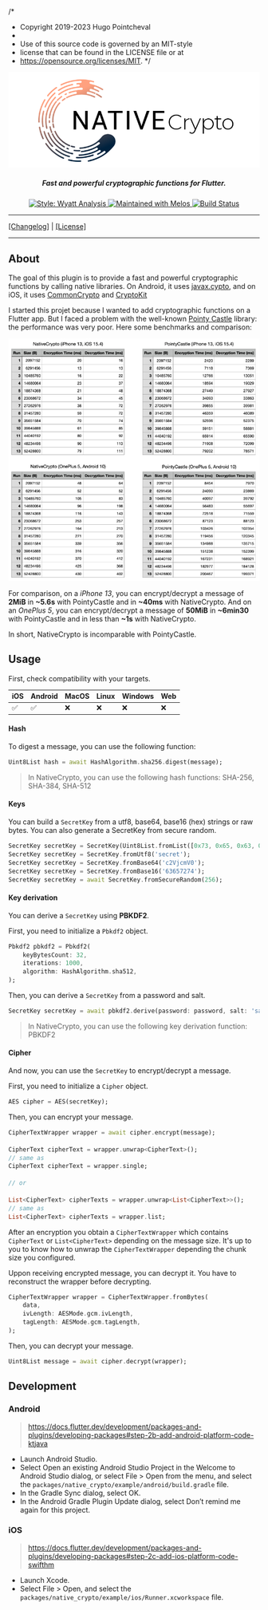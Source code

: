 /*
 * Copyright 2019-2023 Hugo Pointcheval
 * 
 * Use of this source code is governed by an MIT-style
 * license that can be found in the LICENSE file or at
 * https://opensource.org/licenses/MIT.
 */
<p align="center">
<img width="700px" src="resources/native_crypto.png" style="background-color: rgb(255, 255, 255)">
<h5 align="center">Fast and powerful cryptographic functions for Flutter.</h5>
</p>

<p align="center">
<a href="https://git.wyatt-studio.fr/Wyatt-FOSS/wyatt-packages/src/branch/master/packages/wyatt_analysis">
<img src="https://img.shields.io/badge/Style-Wyatt%20Analysis-blue.svg?style=flat-square" alt="Style: Wyatt Analysis" />
</a>

<a href="https://github.com/invertase/melos">
<img src="https://img.shields.io/badge/Maintained%20with-melos-f700ff.svg?style=flat-square" alt="Maintained with Melos" />
</a>

<a href="https://drone.wyatt-studio.fr/hugo/native-crypto">
<img src="https://drone.wyatt-studio.fr/api/badges/hugo/native-crypto/status.svg" alt="Build Status" />
</a>
</p>

---

[[Changelog]](./CHANGELOG.md) | [[License]](./LICENSE)

---

## About

The goal of this plugin is to provide a fast and powerful cryptographic functions by calling native libraries. On Android, it uses [javax.cypto](https://developer.android.com/reference/javax/crypto/package-summary), and on iOS, it uses [CommonCrypto](https://opensource.apple.com/source/CommonCrypto/) and [CryptoKit](https://developer.apple.com/documentation/cryptokit/)

I started this projet because I wanted to add cryptographic functions on a Flutter app. But I faced a problem with the well-known [Pointy Castle](https://pub.dev/packages/pointycastle) library: the performance was very poor. Here some benchmarks and comparison:

![](resources/benchmarks.png)

For comparison, on a *iPhone 13*, you can encrypt/decrypt a message of **2MiB** in **~5.6s** with PointyCastle and in **~40ms** with NativeCrypto. And on an *OnePlus 5*, you can encrypt/decrypt a message of **50MiB** in **~6min30** with PointyCastle and in less than **~1s** with NativeCrypto.

In short, NativeCrypto is incomparable with PointyCastle.

## Usage

First, check compatibility with your targets.

| iOS | Android | MacOS | Linux | Windows | Web |
| --- | ------- | ----- | ----- | ------- | --- |
| ✅  | ✅      | ❌     | ❌     | ❌      | ❌  |

#### Hash

To digest a message, you can use the following function:

```dart
Uint8List hash = await HashAlgorithm.sha256.digest(message);
```

> In NativeCrypto, you can use the following hash functions: SHA-256, SHA-384, SHA-512

#### Keys

You can build a `SecretKey` from a utf8, base64, base16 (hex) strings or raw bytes. You can also generate a SecretKey from secure random.

```dart
SecretKey secretKey = SecretKey(Uint8List.fromList([0x73, 0x65, 0x63, 0x72, 0x65, 0x74]));
SecretKey secretKey = SecretKey.fromUtf8('secret');
SecretKey secretKey = SecretKey.fromBase64('c2VjcmV0');
SecretKey secretKey = SecretKey.fromBase16('63657274');
SecretKey secretKey = await SecretKey.fromSecureRandom(256);
```

#### Key derivation

You can derive a `SecretKey` using **PBKDF2**.

First, you need to initialize a `Pbkdf2` object.

```dart
Pbkdf2 pbkdf2 = Pbkdf2(
    keyBytesCount: 32,
    iterations: 1000,
    algorithm: HashAlgorithm.sha512,
);
```

Then, you can derive a `SecretKey` from a password and salt.

```dart
SecretKey secretKey = await pbkdf2.derive(password: password, salt: 'salt');
```

> In NativeCrypto, you can use the following key derivation function: PBKDF2

#### Cipher

And now, you can use the `SecretKey` to encrypt/decrypt a message.

First, you need to initialize a `Cipher` object.

```dart
AES cipher = AES(secretKey);
```

Then, you can encrypt your message.

```dart
CipherTextWrapper wrapper = await cipher.encrypt(message);

CipherText cipherText = wrapper.unwrap<CipherText>();
// same as
CipherText cipherText = wrapper.single;

// or

List<CipherText> cipherTexts = wrapper.unwrap<List<CipherText>>();
// same as
List<CipherText> cipherTexts = wrapper.list;
```

After an encryption you obtain a `CipherTextWrapper` which contains `CipherText` or `List<CipherText>` depending on the message size. It's up to you to know how to unwrap the `CipherTextWrapper` depending the chunk size you configured.

Uppon receiving encrypted message, you can decrypt it.
You have to reconstruct the wrapper before decrypting.

```dart
CipherTextWrapper wrapper = CipherTextWrapper.fromBytes(
    data,
    ivLength: AESMode.gcm.ivLength,
    tagLength: AESMode.gcm.tagLength,
);
```

Then, you can decrypt your message.

```dart
Uint8List message = await cipher.decrypt(wrapper);
```

## Development

### Android

> https://docs.flutter.dev/development/packages-and-plugins/developing-packages#step-2b-add-android-platform-code-ktjava

* Launch Android Studio.
* Select Open an existing Android Studio Project in the Welcome to Android Studio dialog, or select File > Open from the menu, and select the `packages/native_crypto/example/android/build.gradle` file.
* In the Gradle Sync dialog, select OK.
* In the Android Gradle Plugin Update dialog, select Don’t remind me again for this project.

### iOS

> https://docs.flutter.dev/development/packages-and-plugins/developing-packages#step-2c-add-ios-platform-code-swifthm

* Launch Xcode.
* Select File > Open, and select the `packages/native_crypto/example/ios/Runner.xcworkspace` file.

